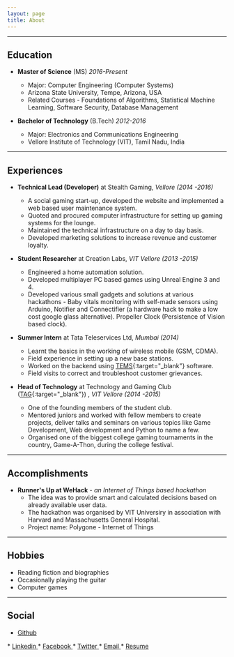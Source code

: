 ```yaml
---
layout: page
title: About
---
```


---
## Education
* **Master of Science** (MS) *2016-Present*
	* Major: Computer Engineering (Computer Systems)
	* Arizona State University, Tempe, Arizona, USA
	* Related Courses - Foundations of Algorithms, Statistical Machine Learning, Software Security, Database Management


* **Bachelor of Technology** (B.Tech) *2012-2016*
	* Major: Electronics and Communications Engineering
	* Vellore Institute of Technology (VIT), Tamil Nadu, India
	

---
## Experiences
* **Technical Lead (Developer)** at Stealth Gaming, *Vellore (2014 -2016)*

   * A social gaming start-up, developed the website and implemented a web based user maintenance system.
   * Quoted and procured computer infrastructure for setting up gaming systems for the lounge.
   * Maintained the technical infrastructure on a day to day basis.
   * Developed marketing solutions to increase revenue and customer loyalty.
   

* **Student Researcher** at Creation Labs, *VIT Vellore (2013 -2015)*

   * Engineered a home automation solution.
   * Developed multiplayer PC based games using Unreal Engine 3 and 4.
   * Developed various small gadgets and solutions at various hackathons - Baby vitals monitoring with self-made sensors using Arduino, Notifier and Connectifier (a hardware hack to make a low cost google glass alternative). Propeller Clock (Persistence of Vision based clock).

* **Summer Intern** at Tata Teleservices Ltd, *Mumbai (2014)*

   * Learnt the basics in the working of wireless mobile (GSM, CDMA).
   * Field experience in setting up a new base stations. 
   * Worked on the backend using [TEMS](http://www.tems.com/){:target="_blank"} software.
   * Field visits to correct and troubleshoot customer grievances. 

* **Head of Technology** at Technology and Gaming Club ([TAG](https://www.facebook.com/tagvitu){:target="_blank"}) , *VIT Vellore (2014 -2015)*

   * One of the founding members of the student club.
   * Mentored juniors and worked with fellow members to create projects, deliver talks and seminars on various topics like Game Development, Web development and Python to name a few.
   * Organised one of the biggest college gaming tournaments in the country, Game-A-Thon, during the college festival. 
   
---
## Accomplishments

* **Runner's Up at WeHack** - *an Internet of Things based hackathon*
	* The idea was to provide smart and calculated decisions based on already available user data. 
	* The hackathon was organised by VIT Universiry in association with Harvard and Massachusetts General Hospital.
	* Project name: Polygone - Internet of Things



---
## Hobbies

* Reading fiction and biographies
* Occasionally playing the guitar
* Computer games

---
## Social

* <a href="https://github.com/{{ site.github_username }}" target="_blank">Github 
<i class="fa fa-github fa-lg fa-border"></i> 
</a> 
* <a href="https://linkedin.com/in/{{ site.linkedin_username }}" target="_blank">Linkedin
<i class="fa fa-linkedin fa-lg fa-border"></i> 
</a> 
* <a href="https://www.facebook.com/khannasarthak94" target="_blank">Facebook
<i class="fa fa-facebook-official fa-lg fa-border"></i>
</a> 
* <a href="https://twitter.com/sarthakkhanna94" target="_blank">Twitter
<i class="fa fa-twitter fa-lg fa-border"></i>
</a> 
* <a href="mailto:{{ site.email }}">Email
<i class="fa fa-envelope fa-lg fa-border"></i> 
</a> 
* <a href="http://khannasarthak.github.io/SarthakKhannaCV.pdf" target="_blank">Resume
<i class="fa fa-file-text-o fa-lg fa-border"></i>
</a>



